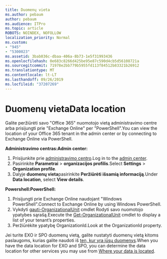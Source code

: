 ```yaml
---
title: Duomenų vieta
ms.author: pebaum
author: pebaum
ms.audience: ITPro
ms.topic: article
ROBOTS: NOINDEX, NOFOLLOW
localization_priority: Normal
ms.custom:
- "945"
- "5300023"
ms.assetid: 3bab036c-dbaa-406a-8b73-1e5f31993436
ms.openlocfilehash: 0e683c8266d425be95e87c590d4cb5d56108721a
ms.sourcegitcommit: 71978e2bb779b5955fd113f84512b83321b26912
ms.translationtype: MT
ms.contentlocale: lt-LT
ms.lasthandoff: 09/26/2019
ms.locfileid: "37207269"
---
```

# <a name="data-location"></a><span data-ttu-id="7c319-102">Duomenų vieta</span><span class="sxs-lookup"><span data-stu-id="7c319-102">Data location</span></span>

<span data-ttu-id="7c319-103">Galite peržiūrėti savo "Office 365" nuomotojo vietą administravimo centre arba prisijungti prie "Exchange Online" per "PowerShell".</span><span class="sxs-lookup"><span data-stu-id="7c319-103">You can view the location of your Office 365 tenant in the admin center or by connecting to Exchange Online via PowerShell.</span></span>


<span data-ttu-id="7c319-104">**Administravimo centras:**</span><span class="sxs-lookup"><span data-stu-id="7c319-104">**Admin center:**</span></span>
1. <span data-ttu-id="7c319-105">Prisijunkite prie [administravimo centro](https://admin.microsoft.com/Adminportal/Home).</span><span class="sxs-lookup"><span data-stu-id="7c319-105">Log in to the [admin center](https://admin.microsoft.com/Adminportal/Home).</span></span>
2. <span data-ttu-id="7c319-106">Pasirinkite **Parametrai** > **organizacijos profilis**.</span><span class="sxs-lookup"><span data-stu-id="7c319-106">Select **Settings** > **Organization profile**.</span></span>
3. <span data-ttu-id="7c319-107">Dalyje **duomenų vieta**pasirinkite **Peržiūrėti išsamią informaciją**.</span><span class="sxs-lookup"><span data-stu-id="7c319-107">Under **Data location**, select **View details**.</span></span>


<span data-ttu-id="7c319-108">**Powershell:**</span><span class="sxs-lookup"><span data-stu-id="7c319-108">**PowerShell:**</span></span>
1. <span data-ttu-id="7c319-109">Prisijungti prie Exchange Online naudojant "Windows PowerShell".</span><span class="sxs-lookup"><span data-stu-id="7c319-109">Connect to Exchange Online by using Windows PowerShell.</span></span>
2. <span data-ttu-id="7c319-110">Vykdyti [gauti-OrganizationalUnit](https://docs.microsoft.com/en-us/powershell/module/exchange/active-directory/get-organizationalunit) cmdlet Rodyti savo nuomotojo ypatybes sąrašą.</span><span class="sxs-lookup"><span data-stu-id="7c319-110">Execute the [Get-OrganizationalUnit](https://docs.microsoft.com/en-us/powershell/module/exchange/active-directory/get-organizationalunit) cmdlet to display a list of your tenant’s properties.</span></span> 
3. <span data-ttu-id="7c319-111">Peržiūrėkite ypatybę OrganizationId.</span><span class="sxs-lookup"><span data-stu-id="7c319-111">Look at the OrganizationId property.</span></span>

<span data-ttu-id="7c319-112">Jei turite EXO ir SPO duomenų vietą, galite nustatyti duomenų vietą kitoms paslaugoms, kurias galite naudoti iš [ten, kur yra jūsų duomenys](https://products.office.com/where-is-your-data-located).</span><span class="sxs-lookup"><span data-stu-id="7c319-112">When you have the data location for EXO and SPO, you can determine the data location for other services you may use from [Where your data is located](https://products.office.com/where-is-your-data-located).</span></span>